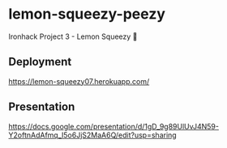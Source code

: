 # lemon-squeezy-peezy

Ironhack Project 3 - Lemon Squeezy 🍋

## Deployment

https://lemon-squeezy07.herokuapp.com/

## Presentation

https://docs.google.com/presentation/d/1gD_9g89UlUvJ4N59-Y2oftnAdAfmq_I5o6JjS2MaA6Q/edit?usp=sharing
